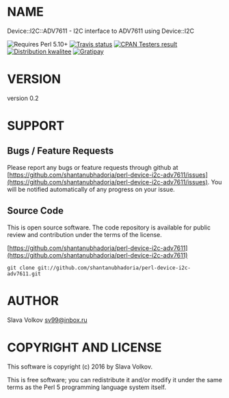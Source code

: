 # NAME

Device::I2C::ADV7611 - I2C interface to ADV7611 using Device::I2C

<div>
    <p>
    <img src="https://img.shields.io/badge/perl-5.10+-brightgreen.svg" alt="Requires Perl 5.10+" />
    <a href="https://travis-ci.org/shantanubhadoria/perl-Device-I2C-ADV7611"><img src="https://api.travis-ci.org/shantanubhadoria/perl-Device-I2C-ADV7611.svg?branch=build/master" alt="Travis status" /></a>
    <a href="http://matrix.cpantesters.org/?dist=Device-I2C-ADV7611%200.2"><img src="https://badgedepot.code301.com/badge/cpantesters/Device-I2C-ADV7611/0.2" alt="CPAN Testers result" /></a>
    <a href="http://cpants.cpanauthors.org/dist/Device-I2C-ADV7611-0.2"><img src="https://badgedepot.code301.com/badge/kwalitee/Device-I2C-ADV7611/0.2" alt="Distribution kwalitee" /></a>
    <a href="https://gratipay.com/shantanubhadoria"><img src="https://img.shields.io/gratipay/shantanubhadoria.svg" alt="Gratipay" /></a>
    </p>
</div>

# VERSION

version 0.2

# SUPPORT

## Bugs / Feature Requests

Please report any bugs or feature requests through github at 
[https://github.com/shantanubhadoria/perl-device-i2c-adv7611/issues](https://github.com/shantanubhadoria/perl-device-i2c-adv7611/issues).
You will be notified automatically of any progress on your issue.

## Source Code

This is open source software.  The code repository is available for
public review and contribution under the terms of the license.

[https://github.com/shantanubhadoria/perl-device-i2c-adv7611](https://github.com/shantanubhadoria/perl-device-i2c-adv7611)

    git clone git://github.com/shantanubhadoria/perl-device-i2c-adv7611.git

# AUTHOR

Slava Volkov <sv99@inbox.ru>

# COPYRIGHT AND LICENSE

This software is copyright (c) 2016 by Slava Volkov.

This is free software; you can redistribute it and/or modify it under
the same terms as the Perl 5 programming language system itself.
